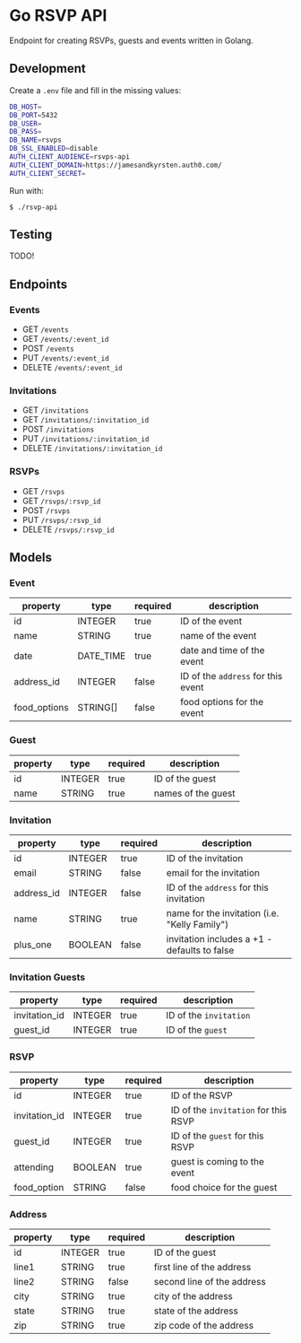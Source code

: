 # Go RSVP API
Endpoint for creating RSVPs, guests and events written in Golang.

## Development

Create a `.env` file and fill in the missing values:
```bash
DB_HOST=
DB_PORT=5432
DB_USER=
DB_PASS=
DB_NAME=rsvps
DB_SSL_ENABLED=disable
AUTH_CLIENT_AUDIENCE=rsvps-api
AUTH_CLIENT_DOMAIN=https://jamesandkyrsten.auth0.com/
AUTH_CLIENT_SECRET=
```

Run with:
```
$ ./rsvp-api
```

## Testing

TODO!

## Endpoints

### Events

* GET `/events`
* GET `/events/:event_id`
* POST `/events`
* PUT `/events/:event_id`
* DELETE `/events/:event_id`


### Invitations

* GET `/invitations`
* GET `/invitations/:invitation_id`
* POST `/invitations`
* PUT `/invitations/:invitation_id`
* DELETE `/invitations/:invitation_id`

### RSVPs

* GET `/rsvps`
* GET `/rsvps/:rsvp_id`
* POST `/rsvps`
* PUT `/rsvps/:rsvp_id`
* DELETE `/rsvps/:rsvp_id`


## Models

### Event
  
| property | type      | required | description                      |
|----------|-----------|----------|----------------------------------|
| id       | INTEGER   | true     | ID of the event                  |
| name     | STRING    | true     | name of the event                |
| date     | DATE_TIME | true     | date and time of the event       |
| address_id  | INTEGER   | false    | ID of the `address` for this event |
| food_options | STRING[] | false | food options for the event | 

### Guest
| property | type     | required | description                      |
|----------|----------|----------|----------------------------------|
| id       | INTEGER  | true     | ID of the guest                  |
| name     | STRING   | true     | names of the guest               |

### Invitation
| property | type     | required | description                      |
|----------|----------|----------|----------------------------------|
| id       | INTEGER  | true     | ID of the invitation                  |
| email    | STRING   | false    | email for the invitation              |
| address_id  | INTEGER  | false    | ID of the `address` for this invitation |
| name      | STRING | true | name for the invitation (i.e. "Kelly Family") |
| plus_one | BOOLEAN  | false    | invitation includes a +1 - defaults to false |

### Invitation Guests
| property | type     | required | description                      |
|----------|----------|----------|----------------------------------|
| invitation_id | INTEGER | true | ID of the `invitation` |
| guest_id | INTEGER | true | ID of the `guest` |

### RSVP  
| property   | type    | required | description                         |
|------------|---------|----------|-------------------------------------|
| id         | INTEGER | true     | ID of the RSVP                     |
| invitation_id | INTEGER | true | ID of the `invitation` for this RSVP |
| guest_id | INTEGER | true | ID of the `guest` for this RSVP |
| attending | BOOLEAN | true | guest is coming to the event |
| food_option | STRING | false | food choice for the guest | 

### Address
| property | type    | required | description                |
|----------|---------|----------|----------------------------|
| id       | INTEGER | true     | ID of the guest            |
| line1    | STRING  | true     | first line of the address  |
| line2    | STRING  | false    | second line of the address |
| city     | STRING  | true     | city of the address        |
| state    | STRING  | true     | state of the address       |
| zip      | STRING  | true     | zip code of the address    |
